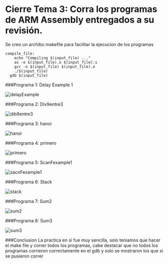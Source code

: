 # Cierre Tema 3: Corra los programas de ARM Assembly entregados a su revisión.

Se creo un archibo makefile para facilitar la ejecucion de los programas

```make
compile_file:
	echo "Compiling $(input_file) ..."
	as -o $(input_file).o $(input_file).s
	gcc -o $(input_file) $(input_file).o
	./$(input_file)
  gdb $(input_file)
```

###Programa 1: Delay Example 1

![delayExample](https://user-images.githubusercontent.com/95378364/169946909-a0d1b584-1d05-4efe-a27a-cd826eb4720f.png)

###Programa 2: Div9entre3

![dib9entre3](https://user-images.githubusercontent.com/95378364/169947017-02b704d4-1f72-4603-9a73-83d5a37d9b7c.png)

###Programa 3: hanoi

![hanoi](https://user-images.githubusercontent.com/95378364/169947059-2beac699-4c21-4b88-91bf-e6f632c5755e.png)

###Programa 4: primero

![primero](https://user-images.githubusercontent.com/95378364/169947085-222bb2e2-4416-4057-b11f-a604bd23f0aa.png)

###Programa 5: ScanFexample1

![sacnFexample1](https://user-images.githubusercontent.com/95378364/169947517-faa4e4e4-83b8-4b71-ad5c-cffac9a9e4a7.png)

###Programa 6: Stack

![stack](https://user-images.githubusercontent.com/95378364/169947552-c91ab681-de4d-4c88-b1b9-83c509916886.png)

###Programa 7: Sum2

![sum2](https://user-images.githubusercontent.com/95378364/169947583-4a83b559-a3b7-4d1b-8220-e4ee22138057.png)

###Programa 8: Sum3

![sum3](https://user-images.githubusercontent.com/95378364/169947624-28bf5acb-9cbf-45e0-a0fc-90733f61b92d.png)


###Conclusion
La practica en si fue muy sencilla, solo teniamos que hacer el make file y correr todos los programas, cabe destacar que no todos los programas corrieron correctamente en el gdb y solo se mostraron los que si se pusieron correr



